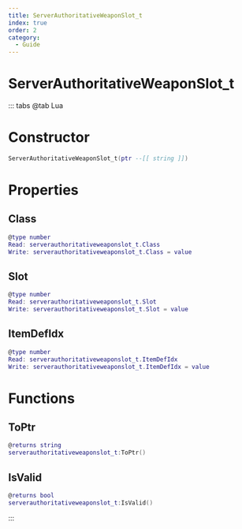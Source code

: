 ```yaml
---
title: ServerAuthoritativeWeaponSlot_t
index: true
order: 2
category:
  - Guide
---
```


# ServerAuthoritativeWeaponSlot_t

::: tabs
@tab Lua
# Constructor
```lua
ServerAuthoritativeWeaponSlot_t(ptr --[[ string ]])
```
# Properties
## Class 
```lua
@type number
Read: serverauthoritativeweaponslot_t.Class
Write: serverauthoritativeweaponslot_t.Class = value
```
## Slot 
```lua
@type number
Read: serverauthoritativeweaponslot_t.Slot
Write: serverauthoritativeweaponslot_t.Slot = value
```
## ItemDefIdx 
```lua
@type number
Read: serverauthoritativeweaponslot_t.ItemDefIdx
Write: serverauthoritativeweaponslot_t.ItemDefIdx = value
```
# Functions
## ToPtr
```lua
@returns string
serverauthoritativeweaponslot_t:ToPtr()
```
## IsValid
```lua
@returns bool
serverauthoritativeweaponslot_t:IsValid()
```

:::